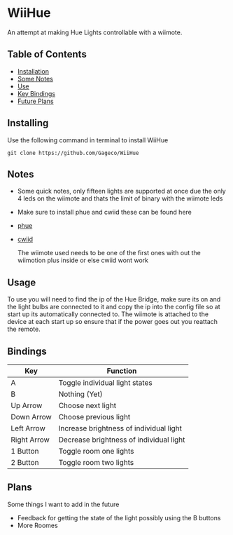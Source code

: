# WiiHue
An attempt at making Hue Lights controllable with a wiimote.

## Table of Contents
* [Installation](#installing)
* [Some Notes](#notes)
* [Use](#usage)
* [Key Bindings](#bindings)
* [Future Plans](#plans)

## Installing
Use the following command in terminal to install WiiHue
````
git clone https://github.com/Gageco/WiiHue
````

## Notes
- Some quick notes, only fifteen lights are supported at once due the only 4 leds on the wiimote and thats the limit of binary with the wiimote leds
- Make sure to install phue and cwiid these can be found here
- [phue](https://github.com/studioimaginaire/phue)
- [cwiid](https://github.com/abstrakraft/cwiid)

  The wiimote used needs to be one of the first ones with out the wiimotion plus inside or else cwiid wont work

## Usage
To use you will need to find the ip of the Hue Bridge, make sure its on and the light bulbs are connected to it and copy the ip into the config file so at start up its automatically connected to. The wiimote is attached to the device at each start up so ensure that if the power goes out you reattach the remote.

## Bindings
| Key | Function |       
| --- | --- |
| A | Toggle individual light states |
| B | Nothing (Yet) |
| Up Arrow | Choose next light |
| Down Arrow | Choose previous light |
| Left Arrow | Increase brightness of individual light |
| Right Arrow | Decrease brightness of individual light |
| 1 Button | Toggle room one lights |
| 2 Button | Toggle room two lights |


## Plans
Some things I want to add in the future
- Feedback for getting the state of the light possibly using the B buttons
- More Roomes
